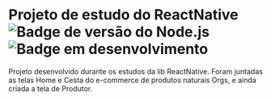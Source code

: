 # Projeto de estudo do ReactNative<br>![Badge de versão do Node.js](https://img.shields.io/badge/node.js-v16.14.2-orange) ![Badge em desenvolvimento](https://img.shields.io/badge/status-em%20desenvolvimento-green)
Projeto desenvolvido durante os estudos da lib ReactNative. Foram juntadas as telas Home e Cesta do e-commerce de produtos naturais Orgs, e ainda criada a tela de Produtor.